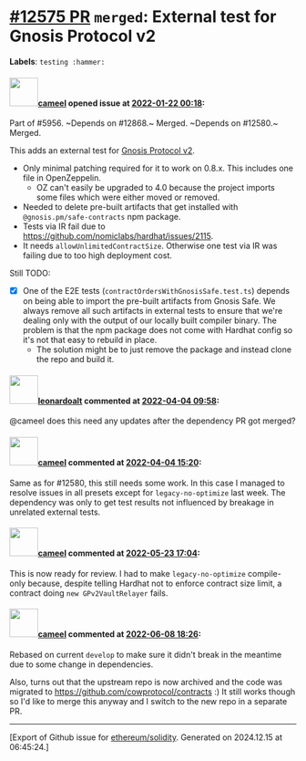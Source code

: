 # [\#12575 PR](https://github.com/ethereum/solidity/pull/12575) `merged`: External test for Gnosis Protocol v2
**Labels**: `testing :hammer:`


#### <img src="https://avatars.githubusercontent.com/u/137030?v=4" width="50">[cameel](https://github.com/cameel) opened issue at [2022-01-22 00:18](https://github.com/ethereum/solidity/pull/12575):

Part of #5956.
~Depends on #12868.~ Merged.
~Depends on  #12580.~ Merged.

This adds an external test for [Gnosis Protocol v2](https://github.com/gnosis/gp-v2-contracts).
- Only minimal patching required for it to work on 0.8.x. This includes one file in OpenZeppelin.
    - OZ can't easily be upgraded to 4.0 because the project imports some files which were either moved or removed.
- Needed to delete pre-built artifacts that get installed with `@gnosis.pm/safe-contracts` npm package.
- Tests via IR fail due to https://github.com/nomiclabs/hardhat/issues/2115.
- It needs `allowUnlimitedContractSize`. Otherwise one test via IR was failing due to too high deployment cost.

Still TODO:
- [x] One of the E2E tests (`contractOrdersWithGnosisSafe.test.ts`) depends on being able to import the pre-built artifacts from Gnosis Safe. We always remove all such artifacts in external tests to ensure that we're dealing only with the output of our locally built compiler binary. The problem is that the npm package does not come with Hardhat config so it's not that easy to rebuild in place.
    - The solution might be to just remove the package and instead clone the repo and build it.

#### <img src="https://avatars.githubusercontent.com/u/504195?u=ce2facd14af9fd474ebff49f0d44891f56f7500f&v=4" width="50">[leonardoalt](https://github.com/leonardoalt) commented at [2022-04-04 09:58](https://github.com/ethereum/solidity/pull/12575#issuecomment-1087352064):

@cameel does this need any updates after the dependency PR got merged?

#### <img src="https://avatars.githubusercontent.com/u/137030?v=4" width="50">[cameel](https://github.com/cameel) commented at [2022-04-04 15:20](https://github.com/ethereum/solidity/pull/12575#issuecomment-1087694183):

Same as for #12580, this still needs some work. In this case I managed to resolve issues in all presets except for `legacy-no-optimize` last week. The dependency was only to get test results not influenced by breakage in unrelated external tests.

#### <img src="https://avatars.githubusercontent.com/u/137030?v=4" width="50">[cameel](https://github.com/cameel) commented at [2022-05-23 17:04](https://github.com/ethereum/solidity/pull/12575#issuecomment-1134926368):

This is now ready for review. I had to make `legacy-no-optimize` compile-only because, despite telling Hardhat not to enforce contract size limit, a contract doing `new GPv2VaultRelayer` fails.

#### <img src="https://avatars.githubusercontent.com/u/137030?v=4" width="50">[cameel](https://github.com/cameel) commented at [2022-06-08 18:26](https://github.com/ethereum/solidity/pull/12575#issuecomment-1150250102):

Rebased on current `develop` to make sure it didn't break in the meantime due to some change in dependencies.

Also, turns out that the upstream repo is now archived and the code was migrated to https://github.com/cowprotocol/contracts :) It still works though so I'd like to merge this anyway and I switch to the new repo in a separate PR.


-------------------------------------------------------------------------------



[Export of Github issue for [ethereum/solidity](https://github.com/ethereum/solidity). Generated on 2024.12.15 at 06:45:24.]
